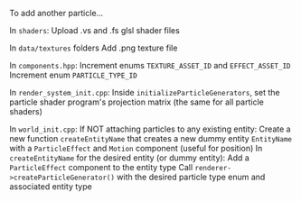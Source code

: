 To add another particle...

In `shaders`:
Upload .vs and .fs glsl shader files

In `data/textures` folders
Add .png texture file

In `components.hpp`:
Increment enums `TEXTURE_ASSET_ID` and `EFFECT_ASSET_ID`
Increment enum `PARTICLE_TYPE_ID`

In `render_system_init.cpp`:
Inside `initializeParticleGenerators`, set the particle shader program's projection matrix (the same for all particle shaders) 

In `world_init.cpp`:
If NOT attaching particles to any existing entity:
	Create a new function `createEntityName` that creates a new dummy entity `EntityName` with a `ParticleEffect` and `Motion` component (useful for position)
In `createEntityName` for the desired entity (or dummy entity):
	Add a `ParticleEffect` component to the entity type
	Call `renderer->createParticleGenerator()` with the desired particle type enum and associated entity type
